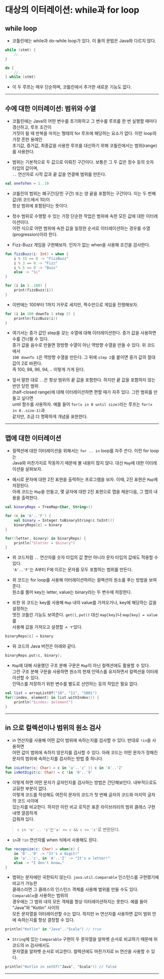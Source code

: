 # 대상의 이터레이션: while과 for loop

## while loop

- 코틀린에는 while과 do-while loop가 있다. 이 둘의 문법은 Java와 다르지 않다.

```kt
while (stmt) {
    //..
}

do {
    //..
} while (stmt)
```

- 이 두 루프는 매우 단순하며, 코틀린에서 추가한 새로운 기능도 없다.

<hr/>

## 수에 대한 이터레이션: 범위와 수열

- 코틀린에는 Java의 어떤 변수를 초기화하고 그 변수를 루프를 한 번 실행할 때마다 갱신하고, 루프 조건이  
  거짓이 될 때 반복을 마치는 형태의 for 루프에 해당하는 요소가 없다. 이런 loop의 가장 흔한 용례인  
  초기값, 증가값, 최종값을 사용한 루프를 대신하기 위해 코틀린에서는 범위(range)를 사용한다.

- 범위는 기본적으로 두 값으로 이뤄진 구간이다. 보통은 그 두 값은 정수 등의 숫자 타입의 값이며,  
  `..` 연산자로 시작 값과 끝 값을 연결해 범위를 만든다.

```kt
val oneToTen = 1..10
```

- 코틀린의 범위는 폐구간(닫힌 구간) 또는 양 끝을 포함하는 구간이다. 이는 두 번째 값(위 코드에서 10)이  
  항상 범위에 포함된다는 뜻이다.

- 정수 범위로 수행할 수 있는 가장 단순한 작업은 범위에 속한 모든 값에 대한 이터레이션이다.  
  이런 식으로 어떤 범위에 속한 값을 일정한 순서로 이터레이션하는 경우를 수열(progression)이라 한다.

- Fizz-Buzz 게임을 구현해보자. 인자가 없는 when을 사용해 조건을 검사한다.

```kt
fun fizzBuzz(i: Int) = when {
    i % 15 == 0 -> "FizzBuzz"
    i % 3 == 0 -> "Fizz"
    i % 5 == 0 -> "Buzz"
    else -> "$i"
}

for (i in 1..100) {
    print(fizzBuzz(i))
}
```

- 이번에는 100부터 1까지 거꾸로 세지만, 짝수만으로 게임을 진행해보자.

```kt
for (i in 100 downTo 1 step 2) {
    println(fizzBuzz(i))
}
```

- 여기서는 증가 값인 step을 갖는 수열에 대해 이터레이션한다. 증가 값을 사용하면 수를 건너뛸 수 있다.  
  증가 값을 음수로 만들면 정방향 수열이 아닌 역방향 수열을 만들 수 있다. 위 코드에서  
  `100 downTo 1`은 역방향 수열을 만든다. 그 뒤에 `step 2`를 붙이면 증가 값의 절대값이 2로 바뀐다.  
  즉 100, 98, 96, 94, .. 이렇게 가게 된다.

- 앞서 말한 대로 `..`은 항상 범위의 끝 값을 포함한다. 하지만 끝 값을 포함하지 않는 반만 닫힌 범위  
  (half-closed range)에 대해 이터레이션하면 편할 때가 자주 있다. 그런 범위를 만들고 싶다면  
  until 함수를 사용하자. 예를 들어 `for(x in 0 until size)`라는 루프는 `for(x in 0..size-1)`과  
  같지만, 조금 더 명확하게 개념을 표현한다.

<hr/>

## 맵에 대한 이터레이션

- 컬렉션에 대한 이터레이션을 위해서는 `for .. in` loop를 자주 쓴다. 이런 for loop는  
  Java와 마찬가지로 작동하기 때문에 볼 내용이 많지 않다. 대신 `Map`에 대한 이터레이션을 살펴보자.

- 예시로 문자에 대한 2진 표현을 출력하는 프로그램을 보자. 이때, 2진 표현은 `Map`에 저장된다.  
  아래 코드는 `Map`을 만들고, 몇 글자에 대한 2진 표현으로 맵을 채운다음, 그 맵의 내용을 출력한다.

```kt
val binaryReps = TreeMap<Char, String>()

for (c in 'A'..'F') {
    val binary = Integer.toBinaryString(c.toInt())
    binaryReps[c] = binary
}

for((letter, binary) in binaryReps) {
    println("$letter = $binary")
}
```

- 위 코드처럼 `..` 연산자를 숫자 타입의 값 뿐만 아니라 문자 타입의 값에도 적용할 수 있다.  
  `'A'..'F'`는 A부터 F에 이르는 문자를 모두 포함하는 범위를 만든다.

- 위 코드는 for loop를 사용해 이터레이션하려는 컬렉션의 원소를 푸는 방법을 보여준다.  
  원소를 풀어 key는 letter, value는 binary라는 두 변수에 저장한다.

- 또한 위 코드는 key를 사용해 `Map` 내의 value를 가져오거나, key에 해당하는 값을 설정하는  
  멋진 코틀린 기능도 보여준다. `get()`, `put()` 대신 `map[key]`나 `map[key] = value`를  
  사용해 값을 가져오고 설졍할 ㅅ ㅜ있다.

```kt
binaryReps[c] = binary
```

- 위 코드의 Java 버전은 아래와 같다.

```kt
binaryReps.put(c, binary);
```

- `Map`에 대해 사용했던 구조 분해 구문은 `Map`이 아닌 컬렉션에도 활용할 수 있다.  
  그런 구조 분해 구문을 사용하면 원소의 현재 인덱스를 유지하면서 컬렉션을 이터레이션할 수 있다.  
  인덱스를 저장하기 위한 변수를 별도로 선언하는 등의 작업은 필요 없다.

```kt
val list = arrayListOf("10", "11", "1001")
for((index, element) in list.withIndex()) {
    println("$index: $element")
}
```

<hr/>

## in 으로 컬렉션이나 범위의 원소 검사

- in 연산자를 사용해 어떤 값이 범위에 속하는지를 검사할 수 있다. 반대로 `!in`을 사용하면  
  어떤 값이 범위에 속하지 않은지를 검사할 수 있다. 아래 코드는 어떤 문자가 정해진  
  문자의 범위에 속하는지를 검사하는 방법 중 하나다.

```kt
fun isLetter(c: Char) = c in 'a'..'z' || c in 'A'..'Z'
fun isNotDigit(c: Char) = c !in '0'..'9'
```

- 이렇게 하면 어떤 문자가 글자인지를 검사하는 방법은 간단해보인다. 내부적으로도 교묘한 부분이 없다.  
  이렇게 코드를 작성해도 여전히 문자의 코드가 첫 번째 글자의 코드와 마지막 글자의 코드 사이에  
  있는지를 비교한다. 하지만 이런 비교 로직은 표준 라이브러리의 범위 클래스 구현 내엣 깔끔하게  
  갑춰져 있다.

> `c in 'a' .. 'z'`는`'a' <= c && c <= 'z'`로 변환된다.

- `in`과 `!in` 연산자를 when 식에서 사용해도 된다.

```kt
fun recognize(c: Char) = when(c) {
    in '0'..'9' -> "It's a digit!"
    in 'a'..'z', in 'A'..'Z' -> "It's a letter!"
    else -> "I don't know…​"
}
```

- 범위는 문자에만 국한되지 않는다. `java.util.Comparable` 인스턴스를 구현했기에 비교가 가능한  
  클래스라면 그 클래스의 인스턴스 객체를 사용해 범위를 만들 수도 있다. `Comparable`을 사용하는 범위의  
  경우에는 그 범위 내의 모든 객체를 항상 이터레이션하지는 못한다. 예를 들어 "Java"와 "Kotlin" 사이의  
  모든 문자열을 이터레이션할 수는 없다. 하지만 in 연산자를 사용하면 값이 범위 안에 속하는지를 항상 결정할 수 있다.

```kt
println("Kotlin" in "Java".."Scala") // true
```

- `String`에 있는 `Comparable` 구현이 두 문자열을 알파벳 순서로 비교하기 때문에 위 코드의 in 검사에서도  
  문자열을 알파벳 순서로 비교한다. 컬렉션에도 마찬가지로 in 연산을 사용할 수 있다.

```kt
println("Kotlin in setOf("Java", "Scala")) // false
```

<hr/>
